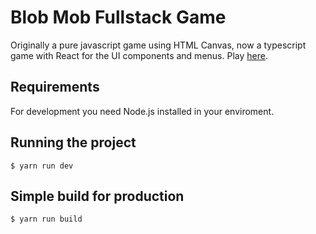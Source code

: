 # Blob Mob Fullstack Game

Originally a pure javascript game using HTML Canvas, now a typescript game with
React for the UI components and menus. Play
[here](https://xxzbuckxx.github.io/Blob-Mob/).

## Requirements

For development you need Node.js installed in your enviroment.

## Running the project

`$ yarn run dev`

## Simple build for production

`$ yarn run build`